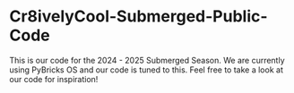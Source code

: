 # Cr8ivelyCool-Submerged-Public-Code

This is our code for the 2024 - 2025 Submerged Season. We are currently using PyBricks OS and our code is tuned to this. Feel free to take a look at our code for inspiration!
